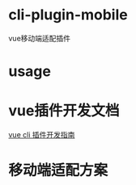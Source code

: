 # cli-plugin-mobile
vue移动端适配插件

# usage




# vue插件开发文档

[vue cli 插件开发指南](https://cli.vuejs.org/zh/dev-guide/plugin-dev.html#%E6%A0%B8%E5%BF%83%E6%A6%82%E5%BF%B5)

# 移动端适配方案
